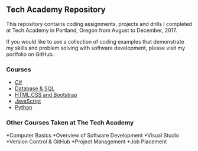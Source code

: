 ## Tech Academy Repository

This repository contains coding assignments, projects and drills I completed at Tech Academy in Portland, Oregon from August to December, 2017.

If you would like to see a collection of coding examples that demonstrate my skills and problem solving with software development, please visit my portfolio on GitHub.

### Courses
* [C#](./Projects/C_Sharp)
* [Database & SQL](./Projects/SQL)
* [HTML,CSS and Bootstrap](./Projects/HTML)
* [JavaScript](./Projects/HTML)
* [Python](./Projects/)

### Other Courses Taken at The Tech Academy

*Computer Basics
*Overview of Software Development
*Visual Studio
*Version Control & GitHub
*Project Management
*Job Placement
